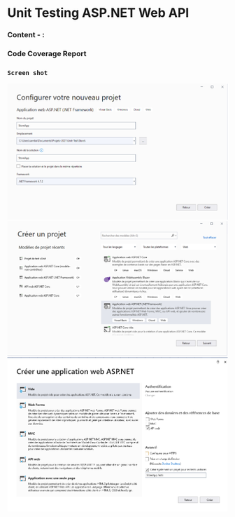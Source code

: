 # Unit Testing ASP.NET Web API

### Content - :
 

### Code Coverage Report
 

### `Screen shot`
 ![alternative text](projet-template-1.png "img")
 ![alternative text](projet-template-0.png "img")
 ![alternative text](projet-template.png "img")
  



